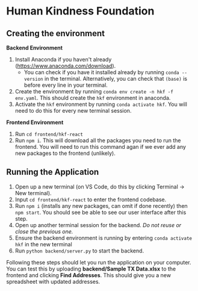 # Human Kindness Foundation

## Creating the environment

**Backend Environment**
1. Install Anaconda if you haven't already (https://www.anaconda.com/download).
    - You can check if you have it installed already by running `conda --version` in the terminal. Alternatively, you can check that `(base)` is before every line in your terminal.
2. Create the environment by running `conda env create -n hkf -f env.yaml`. This should create the `hkf` environment in anaconda.
3. Activate the `hkf` environment by running `conda activate hkf`. You will need to do this for every new terminal session.

**Frontend Environment**
1. Run `cd frontend/hkf-react`
2. Run `npm i`. This will download all the packages you need to run the frontend. You will need to run this command agan if we ever add any new packages to the frontend (unlikely).

## Running the Application

1. Open up a new terminal (on VS Code, do this by clicking Terminal &rarr; New terminal).
2. Input `cd frontend/hkf-react` to enter the frontend codebase.
3. Run `npm i` (installs any new packages, can omit if done recently) then `npm start`. You should see be able to see our user interface after this step.
4. Open up another terminal session for the backend. *Do not reuse or close the previous one.*
5. Ensure the backend environment is running by entering `conda activate hkf` in the new terminal
6. Run `python backend/server.py` to start the backend.

Following these steps should let you run the application on your computer. You can test this by uploading **backend/Sample TX Data.xlsx** to the frontend and clicking **Find Addresses**. This should give you a new spreadsheet with updated addresses.